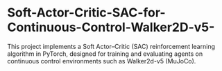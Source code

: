 # Soft-Actor-Critic-SAC-for-Continuous-Control-Walker2D-v5-
This project implements a Soft Actor–Critic (SAC) reinforcement learning algorithm in PyTorch, designed for training and evaluating agents on continuous control environments such as Walker2d-v5 (MuJoCo).
